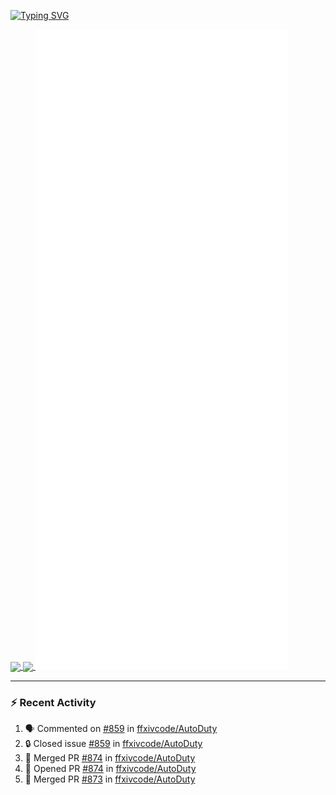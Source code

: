[![Typing SVG](https://readme-typing-svg.demolab.com?font=Fira+Code&duration=1000&pause=1000&multiline=true&repeat=false&width=435&lines=Simon+Latusek+%7C+Gameplay+Engineer)](https://git.io/typing-svg)

<a href="https://github.com/anuraghazra/github-readme-stats">
  <img height=200 align="center" src="https://github-readme-stats.vercel.app/api?username=erdelf&theme=radical" />
</a>
<a href="https://github.com/anuraghazra/convoychat">
  <img height=200 align="center" src="https://streak-stats.demolab.com?user=erdelf&theme=radical&mode=weekly" />
</a>

<picture>
  <img src="/github-metrics.svg" alt="Metrics">
</picture>

---

### :zap: Recent Activity
<!--START_SECTION:activity-->
1. 🗣 Commented on [#859](https://github.com/ffxivcode/AutoDuty/issues/859#issuecomment-2764755924) in [ffxivcode/AutoDuty](https://github.com/ffxivcode/AutoDuty)
2. 🔒 Closed issue [#859](https://github.com/ffxivcode/AutoDuty/issues/859) in [ffxivcode/AutoDuty](https://github.com/ffxivcode/AutoDuty)
3. 🎉 Merged PR [#874](https://github.com/ffxivcode/AutoDuty/pull/874) in [ffxivcode/AutoDuty](https://github.com/ffxivcode/AutoDuty)
4. 💪 Opened PR [#874](https://github.com/ffxivcode/AutoDuty/pull/874) in [ffxivcode/AutoDuty](https://github.com/ffxivcode/AutoDuty)
5. 🎉 Merged PR [#873](https://github.com/ffxivcode/AutoDuty/pull/873) in [ffxivcode/AutoDuty](https://github.com/ffxivcode/AutoDuty)
<!--END_SECTION:activity-->

<!--
**erdelf/erdelf** is a ✨ _special_ ✨ repository because its `README.md` (this file) appears on your GitHub profile.

Here are some ideas to get you started:

- 🔭 I’m currently working on ...
- 🌱 I’m currently learning ...
- 👯 I’m looking to collaborate on ...
- 🤔 I’m looking for help with ...
- 💬 Ask me about ...
- 📫 How to reach me: ...
- 😄 Pronouns: ...
- ⚡ Fun fact: ...
-->
